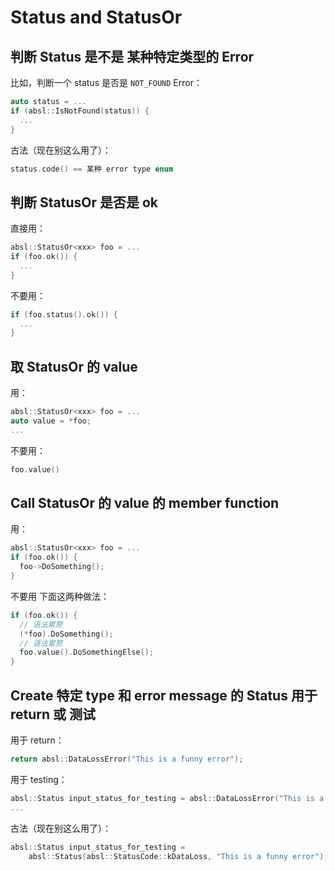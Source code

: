 # Status and StatusOr


## 判断 Status 是不是 某种特定类型的 Error
比如，判断一个 status 是否是 `NOT_FOUND` Error：
```cpp
auto status = ...
if (absl::IsNotFound(status)) {
  ...
}
```
古法（现在别这么用了）：
```cpp
status.code() == 某种 error type enum
```

## 判断 StatusOr 是否是 ok
直接用：
```cpp
absl::StatusOr<xxx> foo = ...
if (foo.ok()) {
  ...
}
```
不要用：
```cpp
if (foo.status().ok()) {
  ...
}
```

## 取 StatusOr 的 value
用：
```cpp
absl::StatusOr<xxx> foo = ...
auto value = *foo;
...
```

不要用：
```cpp
foo.value()
```

## Call StatusOr 的 value 的 member function
用：
```cpp
absl::StatusOr<xxx> foo = ...
if (foo.ok()) {
  foo->DoSomething();
}
```
不要用 下面这两种做法：
```cpp
if (foo.ok()) {
  // 语法累赘
  (*foo).DoSomething();
  // 语法累赘
  foo.value().DoSomethingElse();
}
```



## Create 特定 type 和 error message 的 Status 用于 return 或 测试
用于 return：
```cpp
return absl::DataLossError("This is a funny error");
```
用于 testing：
```cpp
absl::Status input_status_for_testing = absl::DataLossError("This is a funny error");
...
```
古法（现在别这么用了）：
```cpp
absl::Status input_status_for_testing = 
    absl::Status(absl::StatusCode::kDataLoss, "This is a funny error");
```
